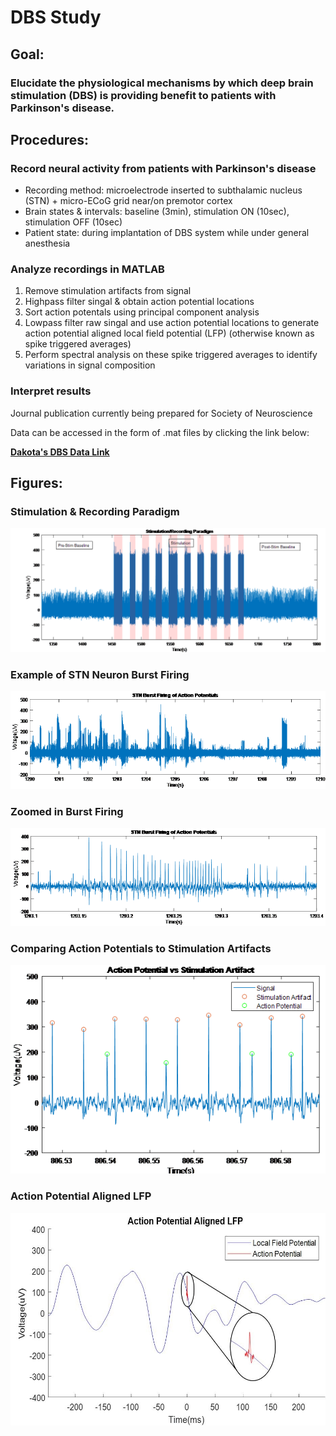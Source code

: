 # DBS Study

## Goal: 
### Elucidate the physiological mechanisms by which deep brain stimulation (DBS) is providing benefit to patients with Parkinson's disease. 

## Procedures:
### Record neural activity from patients with Parkinson's disease 
  - Recording method: microelectrode inserted to subthalamic nucleus (STN) + micro-ECoG grid near/on premotor cortex 
  - Brain states & intervals: baseline (3min), stimulation ON (10sec), stimulation OFF (10sec)
  - Patient state: during implantation of DBS system while under general anesthesia 
### Analyze recordings in MATLAB
1. Remove stimulation artifacts from signal 
2. Highpass filter singal & obtain action potential locations 
3. Sort action potentals using principal component analysis 
4. Lowpass filter raw singal and use action potential locations to generate action potential aligned local field potential (LFP) (otherwise known as spike triggered averages)
5. Perform spectral analysis on these spike triggered averages to identify variations in signal composition 

### Interpret results
Journal publication currently being prepared for Society of Neuroscience

Data can be accessed in the form of .mat files by clicking the link below: 

[**Dakota's DBS Data Link**](https://1drv.ms/u/s!Ajs685RmLE0XhDvQmE_BxL_BCtV3?e=2SvAeO)


## Figures:

### Stimulation & Recording Paradigm 

![Stimulation/Recording Paradigm](figures/stim_paradigm.png)

### Example of STN Neuron Burst Firing 

![Burst Firing](figures/burst_firing.png)

### Zoomed in Burst Firing
![Single Complex Burst](figures/single_complex_burst.png)

### Comparing Action Potentials to Stimulation Artifacts 
![Action Potentials vs. Stimulation Artifacts](figures/APs_vs_artifacts.png)

### Action Potential Aligned LFP
![Action Potential Aligned LFP](figures/AP_aligned_LFP.jpg)
